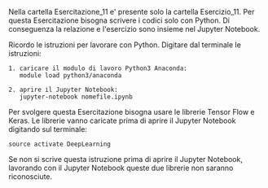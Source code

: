 Nella cartella Esercitazione_11 e' presente solo la cartella Esercizio_11. 
Per questa Esercitazione bisogna scrivere i codici solo con Python. 
Di conseguenza la relazione e l'esercizio sono insieme nel Jupyter Notebook. 

Ricordo le istruzioni per lavorare con Python. Digitare dal terminale le istruzioni:

	1. caricare il modulo di lavoro Python3 Anaconda:
	   module load python3/anaconda
		
	2. aprire il Jupyter Notebook:
	   jupyter-notebook nomefile.ipynb
	   
Per svolgere questa Esercitazione bisogna usare le librerie Tensor Flow e Keras. 
Le librerie vanno caricate prima di aprire il Jupyter Notebook digitando sul terminale: 

	source activate DeepLearning
	
Se non si scrive questa istruzione prima di aprire il Jupyter Notebook, 
lavorando con il Jupyter Notebook queste due librerie non saranno riconosciute. 


